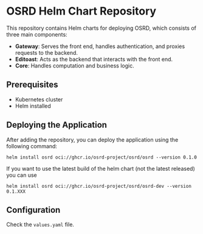 # OSRD Helm Chart Repository

This repository contains Helm charts for deploying OSRD, which consists of three main components:

- **Gateway**: Serves the front end, handles authentication, and proxies requests to the backend.
- **Editoast**: Acts as the backend that interacts with the front end.
- **Core**: Handles computation and business logic.

## Prerequisites

- Kubernetes cluster
- Helm installed


## Deploying the Application

After adding the repository, you can deploy the application using the following command:

```
helm install osrd oci://ghcr.io/osrd-project/osrd/osrd --version 0.1.0
```

If you want to use the latest build of the helm chart (not the latest released) you can use

```
helm install osrd oci://ghcr.io/osrd-project/osrd/osrd-dev --version 0.1.XXX
```

## Configuration

Check the `values.yaml` file.
